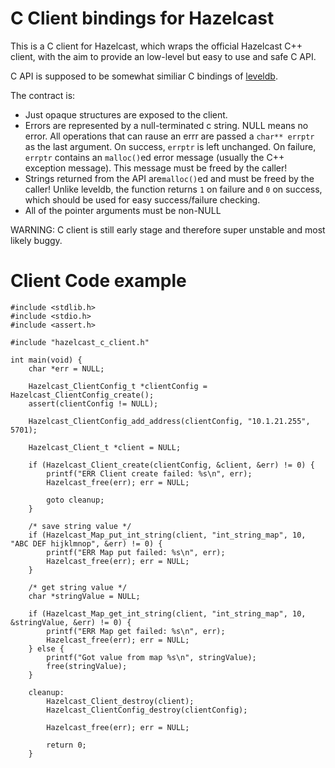 # C Client bindings for Hazelcast

This is a C client for Hazelcast, which wraps the official Hazelcast C++ client, with the aim to provide an low-level but easy to use and safe C API.

C API is supposed to be somewhat similiar C bindings of [leveldb](https://github.com/google/leveldb/blob/master/include/leveldb/c.h]).

The contract is:

  - Just opaque structures are exposed to the client.
  - Errors are represented by a null-terminated c string. NULL means no error.
    All operations that can rause an errr are passed a `char** errptr` as the last argument.
    On success, `errptr` is left unchanged.
    On failure, `errptr` contains an `malloc()`ed  error message (usually the C++ exception message). This message must be freed by the caller!
  - Strings returned from the API are`malloc()`ed and must be freed by the caller!
    Unlike leveldb, the function returns `1` on failure and `0` on success, which should be used for easy success/failure checking.
  - All of the pointer arguments must be non-NULL

WARNING: C client is still early stage and therefore super unstable and most likely buggy.

# Client Code example

    #include <stdlib.h>
    #include <stdio.h>
    #include <assert.h>

    #include "hazelcast_c_client.h"

    int main(void) {
        char *err = NULL;

        Hazelcast_ClientConfig_t *clientConfig = Hazelcast_ClientConfig_create();
        assert(clientConfig != NULL);

        Hazelcast_ClientConfig_add_address(clientConfig, "10.1.21.255", 5701);

        Hazelcast_Client_t *client = NULL;

        if (Hazelcast_Client_create(clientConfig, &client, &err) != 0) {
            printf("ERR Client create failed: %s\n", err);
            Hazelcast_free(err); err = NULL;

            goto cleanup;
        }

        /* save string value */
        if (Hazelcast_Map_put_int_string(client, "int_string_map", 10, "ABC DEF hijklmnop", &err) != 0) {
            printf("ERR Map put failed: %s\n", err);
            Hazelcast_free(err); err = NULL;
        }

        /* get string value */
        char *stringValue = NULL;

        if (Hazelcast_Map_get_int_string(client, "int_string_map", 10, &stringValue, &err) != 0) {
            printf("ERR Map get failed: %s\n", err);
            Hazelcast_free(err); err = NULL;
        } else {
            printf("Got value from map %s\n", stringValue);
            free(stringValue);
        }

        cleanup:
            Hazelcast_Client_destroy(client);
            Hazelcast_ClientConfig_destroy(clientConfig);

            Hazelcast_free(err); err = NULL;

            return 0;
        }
